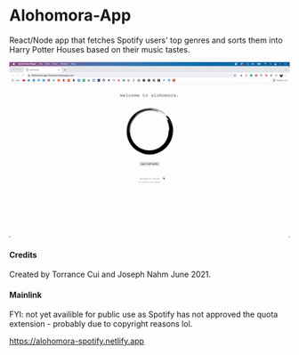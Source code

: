 # Alohomora-App
React/Node app that fetches Spotify users' top genres and sorts them into Harry Potter Houses based on their music tastes.

![](https://github.com/torrancecui/Alohomora-App/blob/main/alohamora.gif)

#### Credits

Created by Torrance Cui and Joseph Nahm June 2021.

#### Mainlink

FYI: not yet availible for public use as Spotify has not approved the quota extension - probably due to copyright reasons lol.

https://alohomora-spotify.netlify.app
